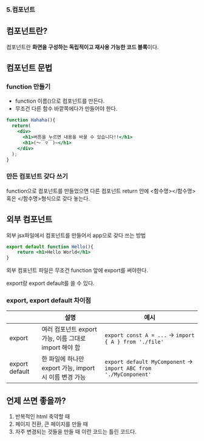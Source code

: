 ### 5.컴포넌트

## 컴포넌트란?

컴포넌트란 **화면을 구성하는 독립적이고 재사용 가능한 코드 블록**이다.

## 컴포넌트 문법

### function 만들기

- function 이름()으로 컴포넌트를 만든다.
- 무조건 다른 함수 바깥쪽에다가 만들어야 한다.

```jsx
function Hahaha(){
  return(
    <div>
      <h1>버튼을 누르면 내용을 바꿀 수 있습니다!!</h1>
      <h1>(～￣▽￣)~</h1>
    </div>
  );
}
```

### 만든 컴포넌트 갖다 쓰기

function으로 컴포넌트를 만들었으면 다른 컴포넌트 return 안에 <함수명></함수명>혹은 </함수명>형식으로 갖다 놓는다.

## 외부 컴포넌트

외부 jsx파일에서 컴포넌트를 만들어서 app으로 갖다 쓰는 방법

```jsx
export default function Hello(){
	return <h1>Hello World</h1>
}
```

외부 컴포넌트 파일은 무조건 function 앞에 export를 써야한다.

export랑 export default를 쓸 수 있다.

### export, export default 차이점

|  | 설명 | 예시 |
| --- | --- | --- |
| export | 여러 컴포넌트 export 가능, 이름 그대로 import 해야 함 | `export const A = ...` → `import { A } from './file'` |
| export default | 한 파일에 하나만 export 가능, import 시 이름 변경 가능 | `export default MyComponent` → `import ABC from './MyComponent'` |

## 언제 쓰면 좋을까?

1. 반복적인 html 축약할 때
2. 페이지 전환, 큰 페이지를 만들 때
3. 자주 변경되는 것들을 만들 때
이런 코드는 틀린 코드다.
